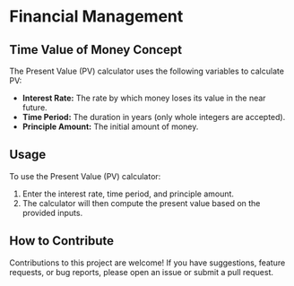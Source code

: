 # Financial Management

## Time Value of Money Concept

The Present Value (PV) calculator uses the following variables to calculate PV:

- **Interest Rate:** The rate by which money loses its value in the near future.
- **Time Period:** The duration in years (only whole integers are accepted).
- **Principle Amount:** The initial amount of money.

## Usage

To use the Present Value (PV) calculator:

1. Enter the interest rate, time period, and principle amount.
2. The calculator will then compute the present value based on the provided inputs.

## How to Contribute

Contributions to this project are welcome! If you have suggestions, feature requests, or bug reports, please open an issue or submit a pull request.


